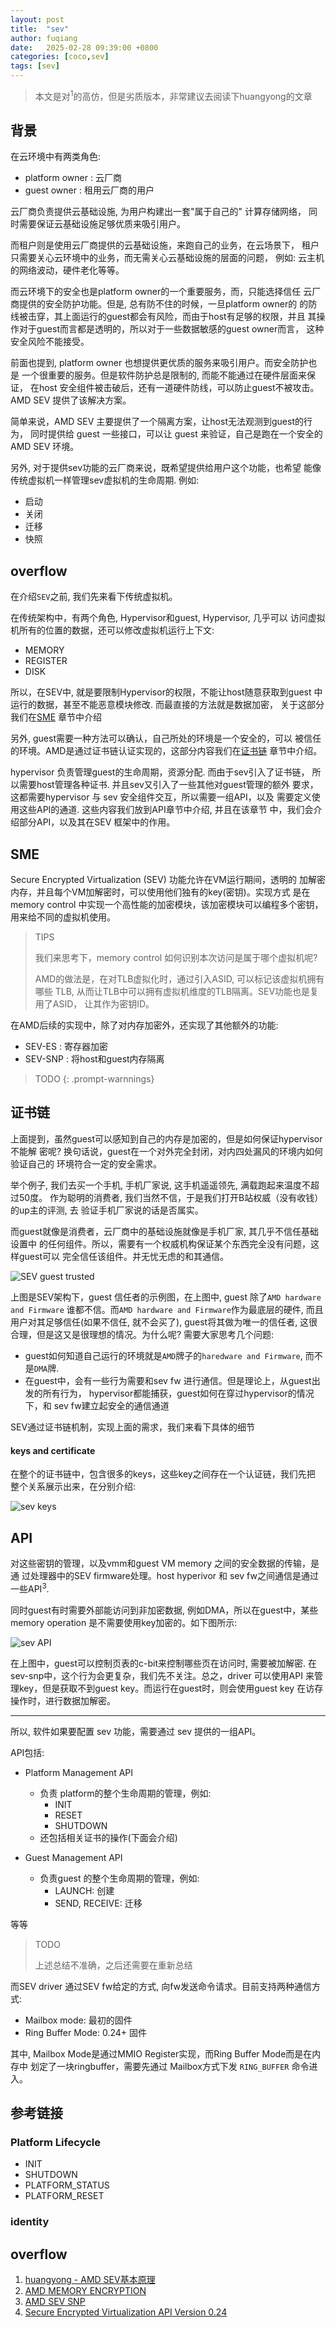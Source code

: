 ```yaml
---
layout: post
title:  "sev"
author: fuqiang
date:   2025-02-28 09:39:00 +0800
categories: [coco,sev]
tags: [sev]
---
```


> 本文是对<sup>1</sup>的高仿，但是劣质版本，非常建议去阅读下huangyong的文章

## 背景

在云环境中有两类角色:

* platform owner : 云厂商
* guest owner : 租用云厂商的用户

云厂商负责提供云基础设施, 为用户构建出一套"属于自己的" 计算存储网络，
同时需要保证云基础设施足够优质来吸引用户。

而租户则是使用云厂商提供的云基础设施，来跑自己的业务，在云场景下，
租户只需要关心云环境中的业务，而无需关心云基础设施的层面的问题，
例如: 云主机的网络波动，硬件老化等等。

而云环境下的安全也是platform owner的一个重要服务，而，只能选择信任
云厂商提供的安全防护功能。但是, 总有防不住的时候，一旦platform owner的
的防线被击穿，其上面运行的guest都会有风险，而由于host有足够的权限，并且
其操作对于guest而言都是透明的，所以对于一些数据敏感的guest owner而言，
这种安全风险不能接受。

前面也提到, platform owner 也想提供更优质的服务来吸引用户。而安全防护也是
一个很重要的服务。但是软件防护总是限制的, 而能不能通过在硬件层面来保证，
在host 安全组件被击破后，还有一道硬件防线，可以防止guest不被攻击。AMD SEV 
提供了该解决方案。

简单来说，AMD SEV 主要提供了一个隔离方案，让host无法观测到guest的行为，
同时提供给 guest 一些接口，可以让 guest 来验证，自己是跑在一个安全的
AMD SEV 环境。

另外, 对于提供sev功能的云厂商来说，既希望提供给用户这个功能，也希望
能像传统虚拟机一样管理sev虚拟机的生命周期. 例如:

* 启动
* 关闭
* 迁移
* 快照


## overflow

在介绍`SEV`之前, 我们先来看下传统虚拟机。

在传统架构中，有两个角色, Hypervisor和guest, Hypervisor, 几乎可以
访问虚拟机所有的位置的数据，还可以修改虚拟机运行上下文:

* MEMORY
* REGISTER
* DISK

所以，在SEV中, 就是要限制Hypervisor的权限，不能让host随意获取到guest
中运行的数据，甚至不能恶意模块修改. 而最直接的方法就是数据加密，
关于这部分我们在[SME]() 章节中介绍

另外, guest需要一种方法可以确认，自己所处的环境是一个安全的，可以
被信任的环境。AMD是通过证书链认证实现的，这部分内容我们在[证书链]()
章节中介绍。

hypervisor 负责管理guest的生命周期，资源分配. 而由于sev引入了证书链，
所以需要host管理各种证书. 并且sev又引入了一些其他对guest管理的额外
要求，这都需要hypervisor 与 sev 安全组件交互，所以需要一组API，以及
需要定义使用这些API的通道. 这些内容我们放到API章节中介绍, 并且在该章节
中，我们会介绍部分API，以及其在SEV 框架中的作用。

## SME

Secure Encrypted Virtualization (SEV) 功能允许在VM运行期间，透明的
加解密内存，并且每个VM加解密时，可以使用他们独有的key(密钥)。实现方式
是在memory control 中实现一个高性能的加密模块，该加密模块可以编程多个密钥，
用来给不同的虚拟机使用。

> TIPS
>
> 我们来思考下，memory control 如何识别本次访问是属于哪个虚拟机呢?
>
> AMD的做法是，在对TLB虚拟化时，通过引入ASID, 可以标记该虚拟机拥有哪些
> TLB, 从而让TLB中可以拥有虚拟机维度的TLB隔离。SEV功能也是复用了ASID，
> 让其作为密钥ID。

在AMD后续的实现中，除了对内存加密外，还实现了其他额外的功能:

* SEV-ES : 寄存器加密
* SEV-SNP : 将host和guest内存隔离

> TODO
{: .prompt-warnnings}

## 证书链

上面提到，虽然guest可以感知到自己的内存是加密的，但是如何保证hypervisor 不能解
密呢? 换句话说，guest在一个对外完全封闭，对内四处漏风的环境内如何验证自己的
环境符合一定的安全需求。

举个例子, 我们去买一个手机, 手机厂家说, 这手机遥遥领先, 满载跑起来温度不超过50度。
作为聪明的消费者, 我们当然不信，于是我们打开B站权威（没有收钱）的up主的评测, 去
验证手机厂家说的话是否属实。

而guest就像是消费者，云厂商中的基础设施就像是手机厂家, 其几乎不信任基础设置中
的任何组件。所以，需要有一个权威机构保证某个东西完全没有问题，这样guest可以
完全信任该组件。并无忧无虑的和其通信。

![SEV guest trusted](./pic/SEV_guest_trusted.png)

上图是SEV架构下，guest 信任者的示例图，在上图中, guest 除了`AMD hardware and Firmware`
谁都不信。而`AMD hardware and Firmware`作为最底层的硬件, 而且用户对其足够信任(如果不信任,
就不会买了), guest将其做为唯一的信任者, 这很合理，但是这又是很理想的情况。为什么呢? 
需要大家思考几个问题:

* guest如何知道自己运行的环境就是`AMD`牌子的`haredware and Firmware`, 而不是`DMA`牌.
* 在guest中，会有一些行为需要和sev fw 进行通信。但是理论上，从guest出发的所有行为，
  hypervisor都能捕获，guest如何在穿过hypervisor的情况下，和 sev fw建立起安全的通信通道

SEV通过证书链机制，实现上面的需求，我们来看下具体的细节

#### keys and certificate

在整个的证书链中，包含很多的keys，这些key之间存在一个认证链，我们先把
整个关系展示出来，在分别介绍:

![sev keys](./pic/sev_keys.svg)

## API

对这些密钥的管理，以及vmm和guest VM memory 之间的安全数据的传输，是通
过处理器中的SEV firmware处理。host hyperivor 和 sev fw之间通信是通过
一些API<sup>3</sup>.

同时guest有时需要外部能访问到非加密数据, 例如DMA，所以在guest中，某些
memory operation 是不需要使用key加密的。如下图所示:

![sev API](./pic/sev_API.svg)

在上图中，guest可以控制页表的c-bit来控制哪些页在访问时, 需要被加解密.
在sev-snp中，这个行为会更复杂，我们先不关注。总之，driver 可以使用API
来管理key，但是获取不到guest key。而运行在guest时，则会使用guest key
在访存操作时，进行数据加解密。

***

所以, 软件如果要配置 sev 功能，需要通过 sev 提供的一组API。

API包括:

* Platform Management API
  + 负责 platform的整个生命周期的管理，例如:
    - INIT
    - RESET
    - SHUTDOWN
  + 还包括相关证书的操作(下面会介绍)

* Guest Management API
  + 负责guest 的整个生命周期的管理，例如:
    - LAUNCH: 创建
    - SEND, RECEIVE: 迁移

等等

> TODO
>
> 上述总结不准确，之后还需要在重新总结

而SEV driver 通过SEV fw给定的方式, 向fw发送命令请求。目前支持两种通信方式:

* Mailbox mode: 最初的固件
* Ring Buffer Mode: 0.24+ 固件

其中, Mailbox Mode是通过MMIO Register实现，而Ring Buffer Mode而是在内存中
划定了一块ringbuffer，需要先通过 Mailbox方式下发 `RING_BUFFER` 命令进入。

## 参考链接

### Platform Lifecycle
* INIT
* SHUTDOWN
* PLATFORM_STATUS
* PLATFORM_RESET

### identity

## overflow

1. [huangyong - AMD SEV基本原理](https://blog.csdn.net/huang987246510/article/details/135487665?spm=1001.2014.3001.5501)
2. [AMD MEMORY ENCRYPTION](https://www.amd.com/content/dam/amd/en/documents/epyc-business-docs/white-papers/memory-encryption-white-paper.pdf)
3. [AMD SEV SNP](https://www.amd.com/content/dam/amd/en/documents/epyc-business-docs/white-papers/SEV-SNP-strengthening-vm-isolation-with-integrity-protection-and-more.pdf)
4. [Secure Encrypted Virtualization API Version 0.24](https://www.amd.com/content/dam/amd/en/documents/epyc-technical-docs/programmer-references/55766_SEV-KM_API_Specification.pdf)
